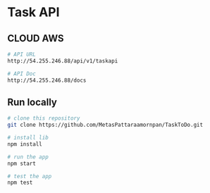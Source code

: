 # Task API

## CLOUD AWS

```bash
# API URL
http://54.255.246.88/api/v1/taskapi

# API Doc
http://54.255.246.88/docs
```

## Run locally

```bash
# clone this repository
git clone https://github.com/MetasPattaraamornpan/TaskToDo.git

# install lib
npm install

# run the app
npm start

# test the app
npm test
```
